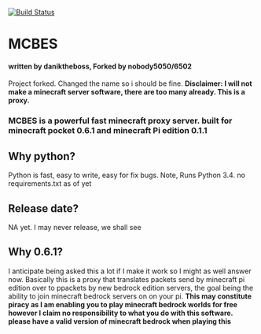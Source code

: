 [![Build Status](https://travis-ci.com/nobody5050/MCBES.svg?branch=dev)](https://travis-ci.com/nobody5050/MCBES)
# MCBES
#### written by daniktheboss, Forked by nobody5050/6502

Project forked. Changed the name so i should be fine. 
**Disclaimer: I will not make a minecraft server software, there are too many already. This is a proxy.**

### MCBES is a powerful fast minecraft proxy server. built for minecraft pocket 0.6.1 and minecraft Pi edition 0.1.1

## Why python?
Python is fast, easy to write, easy for fix bugs. Note, Runs Python 3.4. no requirements.txt as of yet

## Release date?
NA yet. I may never release, we shall see

## Why 0.6.1?
I anticipate being asked this a lot if I make it work so I might as well answer now. Basically this is a proxy that translates
packets send by minecraft pi edition over to ppackets by new bedrock edition servers, the goal being the ability to join
minecraft bedrock servers on on your pi. **This may constitute piracy as I am enabling you to play minecraft bedrock worlds
for free however I claim no responsibility to what you do with this software. please have a valid version of minecraft bedrock
when playing this**
